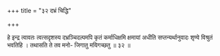 +++
title = "३२ दभ्रं चिद्धि"

+++

हे इन्द्र त्वावतः त्वत्सदृशस्य दभ्रञ्चिदल्पमपि कृतं कर्माधिक्षमि क्षमायां अधीति सप्तन्यर्थानुवादः शृण्वे विश्रुतं भवतिहि । तथासति ते तव मनो- जिगातु मयिगच्छतु ॥ ३२ ॥